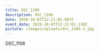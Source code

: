 ```yaml
---
title: DSC_1106
description: DSC_1106
date: 2020-10-07T12:21:02.087Z
event_date: 2020-10-07T12:21:02.130Z
picture: /images/uploads/dsc_1106-1.jpg
---
```

DSC_1106